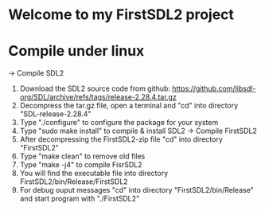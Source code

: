 Welcome to my FirstSDL2 project
===============================

Compile under linux
===================
-> Compile SDL2
1) Download the SDL2 source code from github:  https://github.com/libsdl-org/SDL/archive/refs/tags/release-2.28.4.tar.gz
2) Decompress the tar.gz file, open a terminal and "cd" into directory "SDL-release-2.28.4"
3) Type "./configure" to configure the package for your system
4) Type "sudo make install" to compile & install SDL2
-> Compile FirstSDL2
1) After decompressing the FirstSDL2-zip file "cd" into directory "FirstSDL2"
2) Type "make clean" to remove old files
3) Type "make -j4" to compile FisrSDL2
4) You will find the executable file into directory FirstSDL2/bin/Release/FirstSDL2
5) For debug ouput messages "cd" into directory "FirstSDL2/bin/Release" and start program with "./FirstSDL2"
